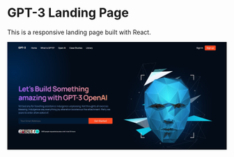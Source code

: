 # GPT-3 Landing Page

This is a responsive landing page built with React.

![Alt text](/public/gpt-3-screenshot.jpg "GPT-3 Landing Page")
